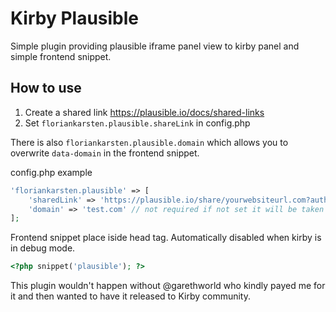 # Kirby Plausible
Simple plugin providing plausible iframe panel view to kirby panel and simple frontend snippet.

## How to use
1. Create a shared link https://plausible.io/docs/shared-links
2. Set `floriankarsten.plausible.shareLink` in config.php

There is also `floriankarsten.plausible.domain` which allows you to overwrite `data-domain` in the frontend snippet.

config.php example
```php
'floriankarsten.plausible' => [
	'sharedLink' => 'https://plausible.io/share/yourwebsiteurl.com?auth=Jz0mCWTPu5opXi0sAgRrq',
	'domain' => 'test.com' // not required if not set it will be taken from $site->url
];
```

Frontend snippet place iside head tag. Automatically disabled when kirby is in debug mode.
```php
<?php snippet('plausible'); ?>
```

This plugin wouldn't happen without @garethworld who kindly payed me for it and then wanted to have it released to Kirby community.

